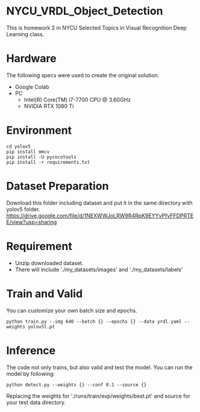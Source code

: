 # NYCU_VRDL_Object_Detection
This is homework 2 in NYCU Selected Topics in Visual Recognition Deep Learning class.

# Hardware
The following specs were used to create the original solution.
* Google Colab
* PC
  * Intel(R) Core(TM) i7-7700 CPU @ 3.60GHz
  * NVIDIA RTX 1080 Ti

# Environment
```
cd yolov5
pip install mmcv
pip install -U pycocotools
pip install -r requirements.txt
```

# Dataset Preparation
Download this folder including dataset and put it in the same directory with yolov5 folder.
https://drive.google.com/file/d/1NEXWWJoLRW9R4RpK9EYYvPfvFFDPRTEE/view?usp=sharing

# Requirement
* Unzip downloaded dataset.
* There will include './my_datasets/images' and './my_datasets/labels' 

# Train and Valid
You can customize your own batch size and epochs.
```
python train.py --img 640 --batch {} --epochs {} --data yrdl.yaml --weights yolov5l.pt
```
# Inference
The code not only trains, but also valid and test the model. You can run the model by following:
```
python detect.py --weights {} --conf 0.1 --source {}
```
Replacing the weights for './runs/train/exp/weights/best.pt' and source for your test data directory.

